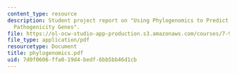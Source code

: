 ```yaml
---
content_type: resource
description: Student project report on "Using Phylogenomics to Predict Novel Fungal
  Pathogenicity Genes".
file: https://ol-ocw-studio-app-production.s3.amazonaws.com/courses/7-90j-computational-functional-genomics-spring-2005/7d0f0606ffa019d4bedf6bb5bb46d1cb_phylogenomics.pdf
file_type: application/pdf
resourcetype: Document
title: phylogenomics.pdf
uid: 7d0f0606-ffa0-19d4-bedf-6bb5bb46d1cb
---
```

